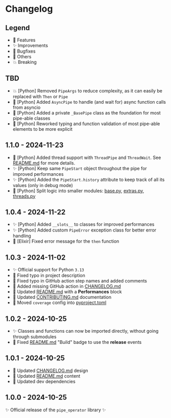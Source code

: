 # Changelog

## Legend

- 🚀 Features
- ✨ Improvements
- 🐞 Bugfixes
- 🔧 Others
- 💥 Breaking

## TBD

- 💥 [Python] Removed `PipeArgs` to reduce complexity, as it can easily be replaced with `Then` or `Pipe`
- 🚀 [Python] Added `AsyncPipe` to handle (and wait for) async function calls from asyncio
- 🔧 [Python] Added a private `_BasePipe` class as the foundation for most pipe-able classes
- 🔧 [Python] Reworked typing and function validation of most pipe-able elements to be more explicit

## 1.1.0 - 2024-11-23

- 🚀 [Python] Added thread support with `ThreadPipe` and `ThreadWait`. See [README.md](README.md) for more details.
- ✨ [Python] Keep same `PipeStart` object throughout the pipe for improved performances
- ✨ [Python] Added the `PipeStart.history` attribute to keep track of all its values (only in debug mode)
- 🔧 [Python] Split logic into smaller modules: [base.py](pipe_operator/python_flow/base.py), [extras.py](pipe_operator/python_flow/extras.py), [threads.py](pipe_operator/python_flow/threads.py)

## 1.0.4 - 2024-11-22

- ✨ [Python] Added `__slots__` to classes for improved performances
- ✨ [Python] Added custom `PipeError` exception class for better error handling
- 🐞 [Elixir] Fixed error message for the `then` function

## 1.0.3 - 2024-11-02

- ✨ Official support for Python `3.13`
- 🔧 Fixed typo in project description
- 🔧 Fixed typo in GitHub action step names and added comments
- 🔧 Added missing GitHub action in [CHANGELOG.md](CHANGELOG.md)
- 🔧 Updated [README.md](README.md) with a **Performances** block
- 🔧 Updated [CONTRIBUTING.md](CONTRIBUTING.md) documentation
- 🔧 Moved `coverage` config into [pyproject.toml](pyproject.toml)

## 1.0.2 - 2024-10-25

- ✨ Classes and functions can now be imported directly, without going through submodules
- 🔧 Fixed [README.md](README.md) "Build" badge to use the **release** events

## 1.0.1 - 2024-10-25

- 🔧 Updated [CHANGELOG.md](CHANGELOG.md) design
- 🔧 Updated [README.md](README.md) content
- 🔧 Updated dev dependencies

## 1.0.0 - 2024-10-25

✨ Official release of the `pipe_operator` library ✨
